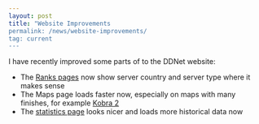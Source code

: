```yaml
---
layout: post
title: "Website Improvements
permalink: /news/website-improvements/
tag: current
---
```


I have recently improved some parts of to the DDNet website:

- The [Ranks pages](/ranks/) now show server country and server type where it makes sense
- The Maps page loads faster now, especially on maps with many finishes, for example [Kobra 2](/maps/Kobra-32-2)
- The [statistics page](/stats/) looks nicer and loads more historical data now
